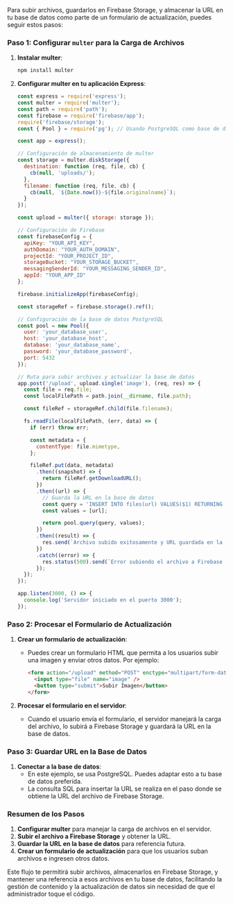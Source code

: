Para subir archivos, guardarlos en Firebase Storage, y almacenar la URL en tu base de datos como parte de un formulario de actualización, puedes seguir estos pasos:

### Paso 1: Configurar `multer` para la Carga de Archivos

1. **Instalar multer**:
   ```bash
   npm install multer
   ```

2. **Configurar multer en tu aplicación Express**:
   ```javascript
   const express = require('express');
   const multer = require('multer');
   const path = require('path');
   const firebase = require('firebase/app');
   require('firebase/storage');
   const { Pool } = require('pg'); // Usando PostgreSQL como base de datos

   const app = express();

   // Configuración de almacenamiento de multer
   const storage = multer.diskStorage({
     destination: function (req, file, cb) {
       cb(null, 'uploads/');
     },
     filename: function (req, file, cb) {
       cb(null, `${Date.now()}-${file.originalname}`);
     }
   });

   const upload = multer({ storage: storage });

   // Configuración de Firebase
   const firebaseConfig = {
     apiKey: "YOUR_API_KEY",
     authDomain: "YOUR_AUTH_DOMAIN",
     projectId: "YOUR_PROJECT_ID",
     storageBucket: "YOUR_STORAGE_BUCKET",
     messagingSenderId: "YOUR_MESSAGING_SENDER_ID",
     appId: "YOUR_APP_ID"
   };

   firebase.initializeApp(firebaseConfig);

   const storageRef = firebase.storage().ref();

   // Configuración de la base de datos PostgreSQL
   const pool = new Pool({
     user: 'your_database_user',
     host: 'your_database_host',
     database: 'your_database_name',
     password: 'your_database_password',
     port: 5432
   });

   // Ruta para subir archivos y actualizar la base de datos
   app.post('/upload', upload.single('image'), (req, res) => {
     const file = req.file;
     const localFilePath = path.join(__dirname, file.path);

     const fileRef = storageRef.child(file.filename);

     fs.readFile(localFilePath, (err, data) => {
       if (err) throw err;

       const metadata = {
         contentType: file.mimetype,
       };

       fileRef.put(data, metadata)
         .then((snapshot) => {
           return fileRef.getDownloadURL();
         })
         .then((url) => {
           // Guarda la URL en la base de datos
           const query = 'INSERT INTO files(url) VALUES($1) RETURNING id';
           const values = [url];

           return pool.query(query, values);
         })
         .then((result) => {
           res.send(`Archivo subido exitosamente y URL guardada en la base de datos con ID: ${result.rows[0].id}`);
         })
         .catch((error) => {
           res.status(500).send(`Error subiendo el archivo a Firebase o guardando en la base de datos: ${error.message}`);
         });
     });
   });

   app.listen(3000, () => {
     console.log('Servidor iniciado en el puerto 3000');
   });
   ```

### Paso 2: Procesar el Formulario de Actualización

1. **Crear un formulario de actualización**:
   - Puedes crear un formulario HTML que permita a los usuarios subir una imagen y enviar otros datos. Por ejemplo:
     ```html
     <form action="/upload" method="POST" enctype="multipart/form-data">
       <input type="file" name="image" />
       <button type="submit">Subir Imagen</button>
     </form>
     ```

2. **Procesar el formulario en el servidor**:
   - Cuando el usuario envía el formulario, el servidor manejará la carga del archivo, lo subirá a Firebase Storage y guardará la URL en la base de datos.

### Paso 3: Guardar URL en la Base de Datos

1. **Conectar a la base de datos**:
   - En este ejemplo, se usa PostgreSQL. Puedes adaptar esto a tu base de datos preferida.
   - La consulta SQL para insertar la URL se realiza en el paso donde se obtiene la URL del archivo de Firebase Storage.

### Resumen de los Pasos

1. **Configurar multer** para manejar la carga de archivos en el servidor.
2. **Subir el archivo a Firebase Storage** y obtener la URL.
3. **Guardar la URL en la base de datos** para referencia futura.
4. **Crear un formulario de actualización** para que los usuarios suban archivos e ingresen otros datos.

Este flujo te permitirá subir archivos, almacenarlos en Firebase Storage, y mantener una referencia a esos archivos en tu base de datos, facilitando la gestión de contenido y la actualización de datos sin necesidad de que el administrador toque el código.